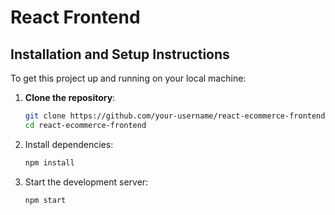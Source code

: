 # React Frontend

## Installation and Setup Instructions

To get this project up and running on your local machine:

1. **Clone the repository**:
   ```bash 
   git clone https://github.com/your-username/react-ecommerce-frontend.git
   cd react-ecommerce-frontend

2. Install dependencies:
    ```bash 
    npm install

3. Start the development server:
    ```bash 
    npm start


